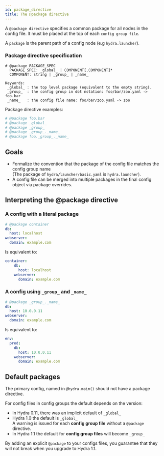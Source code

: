 ```yaml
---
id: package_directive
title: The @package directive
---
```


A `@package directive` specifies a common package for all nodes in the config file.
It must be placed at the top of each `config group file`.

A `package` is the parent path of a config node (e.g `hydra.launcher`).

### Package directive specification

```
# @package PACKAGE_SPEC
  PACKAGE_SPEC: _global_ | COMPONENT[.COMPONENT]*
  COMPONENT: string | _group_ | _name_

Keywords: 
 _global_ : the top level package (equivalent to the empty string).
 _group_  : the config group in dot notation: foo/bar/zoo.yaml -> foo.bar
 _name_   : the config file name: foo/bar/zoo.yaml -> zoo
```

Package directive examples:
```python
# @package foo.bar
# @package _global_
# @package _group_
# @package _group_._name_
# @package foo._group_._name_
```

## Goals
 - Formalize the convention that the package of the config file matches the config group name  
   (The package of `hydra/launcher/basic.yaml` is `hydra.launcher`).
 - A config file can be merged into multiple packages in the final config object via package overrides.  

## Interpreting the @package directive
### A config with a literal package
```yaml
# @package container
db:
  host: localhost
webserver:
  domain: example.com
```
Is equivalent to:
```yaml
container:
    db:
      host: localhost
    webserver:
      domain: example.com
``` 

### A config using `_group_` and `_name_`
```yaml title="env/prod.yaml" {1}
# @package _group_._name_
db:
  host: 10.0.0.11
webserver:
  domain: example.com
```
Is equivalent to:
```yaml
env:
  prod:
    db:
      host: 10.0.0.11
    webserver:
      domain: example.com
```


## Default packages
The primary config, named in `@hydra.main()` should not have a package directive.

For config files in config groups the default depends on the version:
 - In Hydra 0.11, there was an implicit default of `_global_`
 - Hydra 1.0 the default is `_global_`  
 A warning is issued for each **config group file** without a `@package` directive.
 - In Hydra 1.1 the default for **config group files** will become `_group_`

By adding an explicit `@package` to your configs files, you guarantee that they  
will not break when you upgrade to Hydra 1.1.

